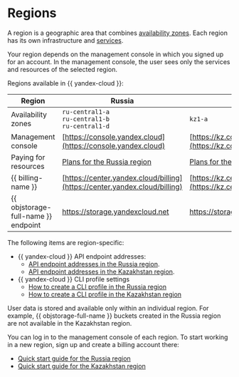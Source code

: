 # Regions

A region is a geographic area that combines [availability zones](geo-scope.md). Each region has its own infrastructure and [services](services.md).

Your region depends on the management console in which you signed up for an account. In the management console, the user sees only the services and resources of the selected region.

Regions available in {{ yandex-cloud }}:

Region | Russia | Kazakhstan
--- | --- | ---
Availability zones | `ru-central1-a`<br/>`ru-central1-b`<br/>`ru-central1-d` | `kz1-a`
Management console | [https://console.yandex.cloud](https://console.yandex.cloud) | [https://kz.console.yandex.cloud](https://kz.console.yandex.cloud)
Paying for resources | [Plans for the Russia region](https://yandex.cloud/ru/prices) | [Plans for the Kazakhstan region](https://yandex.cloud/ru-kz/prices)
{{ billing-name }} | [https://center.yandex.cloud/billing](https://center.yandex.cloud/billing) | [https://kz.center.yandex.cloud/billing](https://kz.center.yandex.cloud/billing)
{{ objstorage-full-name }} endpoint | https://storage.yandexcloud.net | https://storage.yandexcloud.kz

The following items are region-specific:

* {{ yandex-cloud }} API endpoint addresses:
    * [API endpoint addresses in the Russia region](https://yandex.cloud/ru/docs/api-design-guide/concepts/endpoints).
    * [API endpoint addresses in the Kazakhstan region](https://yandex.cloud/ru-kz/docs/api-design-guide/concepts/endpoints).
* {{ yandex-cloud }} CLI profile settings
    * [How to create a CLI profile in the Russia region](https://yandex.cloud/en/docs/cli/operations/profile/profile-create)
    * [How to create a CLI profile in the Kazakhstan region](https://yandex.cloud/ru-kz/docs/cli/operations/profile/profile-create)

User data is stored and available only within an individual region. For example, {{ objstorage-full-name }} buckets created in the Russia region are not available in the Kazakhstan region.

You can log in to the management console of each region. To start working in a new region, sign up and create a billing account there:
* [Quick start guide for the Russia region](https://yandex.cloud/en/docs/overview/quickstart)
* [Quick start guide for the Kazakhstan region](https://yandex.cloud/ru-kz/docs/overview/quickstart)

